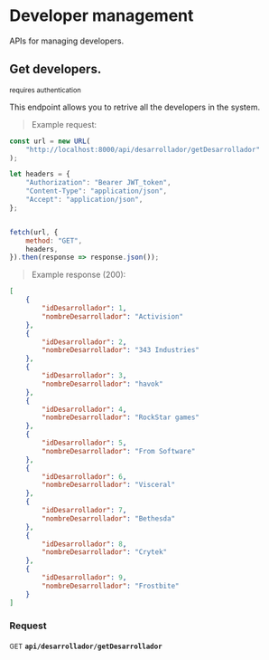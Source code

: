 # Developer management

APIs for managing developers.

## Get developers.

<small class="badge badge-darkred">requires authentication</small>

This endpoint allows you to retrive all the developers in the system.

> Example request:

```javascript
const url = new URL(
    "http://localhost:8000/api/desarrollador/getDesarrollador"
);

let headers = {
    "Authorization": "Bearer JWT_token",
    "Content-Type": "application/json",
    "Accept": "application/json",
};


fetch(url, {
    method: "GET",
    headers,
}).then(response => response.json());
```


> Example response (200):

```json
[
    {
        "idDesarrollador": 1,
        "nombreDesarrollador": "Activision"
    },
    {
        "idDesarrollador": 2,
        "nombreDesarrollador": "343 Industries"
    },
    {
        "idDesarrollador": 3,
        "nombreDesarrollador": "havok"
    },
    {
        "idDesarrollador": 4,
        "nombreDesarrollador": "RockStar games"
    },
    {
        "idDesarrollador": 5,
        "nombreDesarrollador": "From Software"
    },
    {
        "idDesarrollador": 6,
        "nombreDesarrollador": "Visceral"
    },
    {
        "idDesarrollador": 7,
        "nombreDesarrollador": "Bethesda"
    },
    {
        "idDesarrollador": 8,
        "nombreDesarrollador": "Crytek"
    },
    {
        "idDesarrollador": 9,
        "nombreDesarrollador": "Frostbite"
    }
]
```
<div id="execution-results-GETapi-desarrollador-getDesarrollador" hidden>
    <blockquote>Received response<span id="execution-response-status-GETapi-desarrollador-getDesarrollador"></span>:</blockquote>
    <pre class="json"><code id="execution-response-content-GETapi-desarrollador-getDesarrollador"></code></pre>
</div>
<div id="execution-error-GETapi-desarrollador-getDesarrollador" hidden>
    <blockquote>Request failed with error:</blockquote>
    <pre><code id="execution-error-message-GETapi-desarrollador-getDesarrollador"></code></pre>
</div>
<form id="form-GETapi-desarrollador-getDesarrollador" data-method="GET" data-path="api/desarrollador/getDesarrollador" data-authed="1" data-hasfiles="0" data-headers='{"Authorization":"Bearer JWT_token","Content-Type":"application\/json","Accept":"application\/json"}' onsubmit="event.preventDefault(); executeTryOut('GETapi-desarrollador-getDesarrollador', this);">
<h3>
    Request&nbsp;&nbsp;&nbsp;
    </h3>
<p>
<small class="badge badge-green">GET</small>
 <b><code>api/desarrollador/getDesarrollador</code></b>
</p>
<p>
<label id="auth-GETapi-desarrollador-getDesarrollador" hidden>Authorization header: <b><code></code></b><input type="text" name="Authorization" data-prefix="" data-endpoint="GETapi-desarrollador-getDesarrollador" data-component="header"></label>
</p>
</form>



